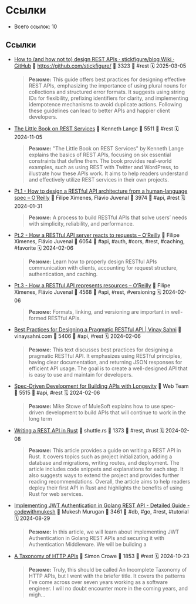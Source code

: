# Ссылки

- Всего ссылок: 10

## Ссылки

- [How to (and how not to) design REST APIs · stickfigure/blog Wiki · GitHub](https://github.com/stickfigure/blog/wiki/How-to-%28and-how-not-to%29-design-REST-APIs) 👤 https://github.com/stickfigure/ 💬 3323 🔖 #rest 🗓️ 2025-03-05
    > **Резюме:** This guide offers best practices for designing effective REST APIs, emphasizing the importance of using plural nouns for collections and structured error formats. It suggests using string IDs for flexibility, prefixing identifiers for clarity, and implementing idempotence mechanisms to avoid duplicate actions. Following these guidelines can lead to better APIs and happier client developers.
- [The Little Book on REST Services](https://readwise.io/reader/document_raw_content/234768051) 👤 Kenneth Lange 💬 5511 🔖 #rest 🗓️ 2024-11-05
    > **Резюме:** "The Little Book on REST Services" by Kenneth Lange explains the basics of REST APIs, focusing on six essential constraints that define them. The book provides real-world examples, such as using REST with Twitter and WordPress, to illustrate how these APIs work. It aims to help readers understand and effectively utilize REST services in their own projects.
- [Pt.1 - How to design a RESTful API architecture from a human-language spec – O’Reilly](https://www.oreilly.com/content/how-to-design-a-restful-api-architecture-from-a-human-language-spec/) 👤 Filipe Ximenes, Flávio Juvenal 💬 3974 🔖 #api, #rest 🗓️ 2024-01-31
    > **Резюме:** A process to build RESTful APIs that solve users’ needs with simplicity, reliability, and performance.
- [Pt.2 - How a RESTful API server reacts to requests – O’Reilly](https://www.oreilly.com/content/how-a-restful-api-server-reacts-to-requests/) 👤 Filipe Ximenes, Flávio Juvenal 💬 6054 🔖 #api, #auth, #cors, #rest, #caching, #favorite 🗓️ 2024-02-06
    > **Резюме:** Learn how to properly design RESTful APIs communication with clients, accounting for request structure, authentication, and caching.
- [Pt.3 - How a RESTful API represents resources – O’Reilly](https://www.oreilly.com/content/how-a-restful-api-represents-resources/) 👤 Filipe Ximenes, Flávio Juvenal 💬 4568 🔖 #api, #rest, #versioning 🗓️ 2024-02-06
    > **Резюме:** Formats, linking, and versioning are important in well-formed RESTful APIs.
- [Best Practices for Designing a Pragmatic RESTful API | Vinay Sahni](https://www.vinaysahni.com/best-practices-for-a-pragmatic-restful-api) 👤 vinaysahni.com 💬 5406 🔖 #api, #rest 🗓️ 2024-02-06
    > **Резюме:** This text discusses best practices for designing a pragmatic RESTful API. It emphasizes using RESTful principles, having clear documentation, and returning JSON responses for efficient API usage. The goal is to create a well-designed API that is easy to use and maintain for developers.
- [Spec-Driven Development for Building APIs with Longevity](https://www.nginx.com/blog/building-api-for-longevity-spec-driven-development/) 👤 Web Team 💬 5515 🔖 #api, #rest 🗓️ 2024-02-06
    > **Резюме:** Mike Stowe of MuleSoft explains how to use spec-driven development to build APIs that will continue to work in the long term
- [Writing a REST API in Rust](https://www.shuttle.rs/blog/2024/01/31/write-a-rest-api-rust) 👤 shuttle.rs 💬 1373 🔖 #rest, #rust 🗓️ 2024-02-08
    > **Резюме:** This article provides a guide on writing a REST API in Rust. It covers topics such as project initialization, adding a database and migrations, writing routes, and deployment. The article includes code snippets and explanations for each step. It also suggests ways to extend the project and provides further reading recommendations. Overall, the article aims to help readers deploy their first API in Rust and highlights the benefits of using Rust for web services.
- [Implementing JWT Authentication in Golang REST API - Detailed Guide - codewithmukesh](https://codewithmukesh.com/blog/jwt-authentication-in-golang/) 👤 Mukesh Murugan 💬 3461 🔖 #db, #go, #rest, #tutorial 🗓️ 2024-08-29
    > **Резюме:** In this article, we will learn about implementing JWT Authentication in Golang REST APIs and securing it with Authentication Middleware. We will be building a
- [A Taxonomy of HTTP APIs](https://simoncrowe.hashnode.dev/a-taxonomy-of-http-apis) 👤 Simon Crowe 💬 1853 🔖 #rest 🗓️ 2024-10-23
    > **Резюме:** Truly, this should be called An Incomplete Taxonomy of HTTP APIs, but I went with the briefer title. It covers the patterns I’ve come across over seven years working as a software engineer. I will no doubt encounter more in the coming years, and migh...

